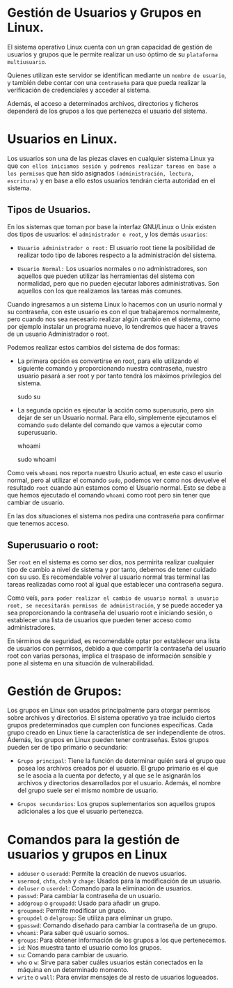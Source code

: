 # Gestión de Usuarios y Grupos en Linux.

El sistema operativo Linux cuenta con un gran capacidad de gestión de usuarios y grupos que le permite realizar un uso óptimo
de su ``plataforma multiusuario``.

Quienes utilizan este servidor se identifican mediante un ``nombre de usuario``, y también debe contar con una ``contraseña`` para que pueda
realizar la verificación de credenciales y acceder al sistema.

Además, el acceso a determinados archivos, directorios y ficheros dependerá de los grupos a los que pertenezca el usuario del sistema.

# Usuarios en Linux.

Los usuarios son una de las piezas claves en cualquier sistema Linux ya que ``con ellos iniciamos sesión y podremos realizar tareas
en base a los permisos`` que han sido asignados ``(administración, lectura, escritura)`` y en base a ello estos usuarios tendrán cierta autoridad
en el sistema.

## Tipos de Usuarios.

En los sistemas que toman por base la interfaz GNU/Linux o Unix existen dos tipos de usuarios: el ``administrador o root``, y los demás ``usuarios``:

* ``Usuario administrador o root:`` El usuario root tiene la posibilidad de realizar todo tipo de labores respecto a la administración del sistema.

* ``Usuario Normal:`` Los usuarios normales o no administradores, son aquellos que pueden utilizar las herramientas del sistema con normalidad, pero que no pueden ejecutar labores administrativas. Son aquellos con los que realizamos las tareas más comunes.

Cuando ingresamos a un sistema Linux lo hacemos con un usurio normal y su contraseña, con este usuario es con el que trabajaremos normalmente, pero cuando
nos sea necesario realizar algún cambio en el sistema, como por ejemplo instalar un programa nuevo, lo tendremos que hacer a traves de un usuario 
Administrador o root.

Podemos realizar estos cambios del sistema de dos formas:

* La primera opción es convertirse en root, para ello utilizando el siguiente comando y proporcionando nuestra contraseña, nuestro usuario pasará
a ser root y por tanto tendrá los máximos privilegios del sistema.

    sudo su

* La segunda opción es ejecutar la acción como superusurio, pero sin dejar de ser un Usuario normal. Para ello,
  simplemente ejecutamos el comando ``sudo`` delante del comando que vamos a ejecutar como superusuario.
  
  
    whoami
  
  
    sudo whoami


Como veis ``whoami`` nos reporta nuestro Usurio actual, en este caso el usurio normal, pero al utilizar el comando ``sudo``, podemos ver
como nos devuelve el resultado ``root`` cuando aún estamos como el Usuario normal. Esto se debe a que hemos ejecutado el comando ``whoami`` como
root pero sin tener que cambiar de usuario.

En las dos situaciones el sistema nos pedira una contraseña para confirmar que tenemos acceso.
  
## Superusuario o root:

Ser `root` en el sistema es como ser dios, nos permirita realizar cualquier tipo de cambio a nivel de sistema y por tanto, debemos de tener cuidado
con su uso. Es recomendable volver al usuario normal tras terminal las tareas realizadas como root al igual que establecer una contraseña segura.

Como veís, ``para poder realizar el cambio de usuario normal a usuario root, se necesitarán permisos de administración``, y se puede acceder ya sea proporcionando la contraseña del usuario root e iniciando sesión, o establecer una lista de usuarios que pueden tener acceso como administradores.

En términos de seguridad, es recomendable optar por establecer una lista de usuarios con permisos, debido a que compartir la contraseña del usuario
root con varias personas, implica el traspaso de información sensible y pone al sistema en una situación de vulnerabilidad.

# Gestión de Grupos:

Los grupos en Linux son usados principalmente para otorgar permisos sobre archivos y directorios. El sistema operativo ya trae incluido ciertos grupos predeterminados que cumplen con funciones específicas. Cada grupo creado en Linux tiene la característica de ser independiente de otros. Además, los grupos en Linux pueden tener contraseñas. Estos grupos pueden ser de tipo primario o secundario:

* ``Grupo principal``: Tiene la función de determinar quién será el grupo que posea los archivos creados por el usuario. El grupo primario es el que se le asocia a la cuenta por defecto, y al que se le asignarán los archivos y directorios desarrollados por el usuario. Además, el nombre del grupo suele ser el mismo nombre de usuario.

* ``Grupos secundarios``: Los grupos suplementarios son aquellos grupos adicionales a los que el usuario pertenezca.

# Comandos para la gestión de usuarios y grupos en Linux

* ``adduser`` o ``useradd``: Permite la creación de nuevos usuarios.
* ``usermod``, ``chfn``, ``chsh`` y ``chage``: Usados para la modificación de un usuario.
* ``deluser`` o ``userdel``: Comando para la eliminación de usuarios.
* ``passwd``: Para cambiar la contraseña de un usuario.
* ``addgroup`` o ``groupadd``: Usado para añadir un grupo.
* ``groupmod``: Permite modificar un grupo.
* ``groupdel`` o ``delgroup``: Se utiliza para eliminar un grupo.
* ``gpasswd``: Comando diseñado para cambiar la contraseña de un grupo.
* ``whoami``: Para saber qué usuario somos.
* ``groups``: Para obtener información de los grupos a los que pertenecemos.
* ``id``: Nos muestra tanto el usuario como los grupos.
* ``su``: Comando para cambiar de usuario.
* ``who`` o ``w``: Sirve para saber cuáles usuarios están conectados en la máquina en un determinado momento.
* ``write`` o ``wall``: Para enviar mensajes de al resto de usuarios logueados.

